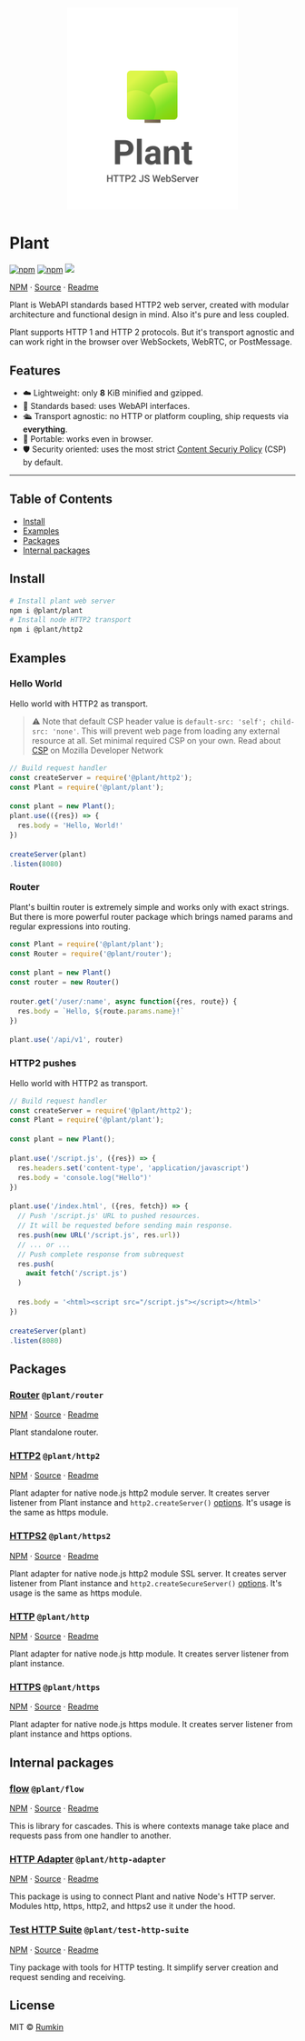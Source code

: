 <p align="center">
  <img alt="Plant logo" src="packages/plant/assets/cover.png" width="300"/>
</p>

# Plant

[![npm](https://img.shields.io/npm/v/@plant/plant.svg?style=flat-square)](https://npmjs.com/package/@plant/plant)
[![npm](https://img.shields.io/npm/dw/@plant/plant.svg?style=flat-square)](https://npmjs.com/package/@plant/plant)
![](https://img.shields.io/badge/size-8KiB-blue.svg?style=flat-square)

[NPM](https://npmjs.com/package/@plant/plant) ·
[Source](packages/plant) · [Readme](packages/plant/readme.md)

Plant is WebAPI standards based HTTP2 web server, created with
modular architecture and functional design in mind. Also it's pure and less coupled.

Plant supports HTTP 1 and HTTP 2 protocols. But it's transport agnostic and can work right
in the browser over WebSockets, WebRTC, or PostMessage.

## Features

- ☁️ Lightweight: only **8** KiB minified and gzipped.
- 📐 Standards based: uses WebAPI interfaces.
- 🛳 Transport agnostic: no HTTP or platform coupling, ship requests via __everything__.
- 🧳 Portable: works even in browser.
- 🛡 Security oriented: uses the most strict [Content Securiy Policy](https://developer.mozilla.org/en-US/docs/Web/HTTP/CSP) (CSP) by default.

---

## Table of Contents

* [Install](#install)
* [Examples](#exmaples)
* [Packages](#packages)
* [Internal packages](#internal-packages)

## Install

```bash
# Install plant web server
npm i @plant/plant
# Install node HTTP2 transport
npm i @plant/http2
```

## Examples

### Hello World

Hello world with HTTP2 as transport.

> ⚠️ Note that default CSP header value is `default-src: 'self'; child-src: 'none'`.
> This will prevent  web page from loading any external resource at all.
> Set minimal required CSP on your own. Read about [CSP](https://developer.mozilla.org/en-US/docs/Web/HTTP/CSP) on Mozilla Developer Network
>
```javascript
// Build request handler
const createServer = require('@plant/http2');
const Plant = require('@plant/plant');

const plant = new Plant();
plant.use(({res}) => {
  res.body = 'Hello, World!'
})

createServer(plant)
.listen(8080)
```

### Router

Plant's builtin router is extremely simple and works only with
exact strings. But there is more powerful router package which brings named params and regular expressions into routing.

```javascript
const Plant = require('@plant/plant');
const Router = require('@plant/router');

const plant = new Plant()
const router = new Router()

router.get('/user/:name', async function({res, route}) {
  res.body = `Hello, ${route.params.name}!`
})

plant.use('/api/v1', router)
```

### HTTP2 pushes

Hello world with HTTP2 as transport.

```javascript
// Build request handler
const createServer = require('@plant/http2');
const Plant = require('@plant/plant');

const plant = new Plant();

plant.use('/script.js', ({res}) => {
  res.headers.set('content-type', 'application/javascript')
  res.body = 'console.log("Hello")'
})

plant.use('/index.html', ({res, fetch}) => {
  // Push '/script.js' URL to pushed resources.
  // It will be requested before sending main response.
  res.push(new URL('/script.js', res.url))
  // ... or ...
  // Push complete response from subrequest
  res.push(
    await fetch('/script.js')
  )

  res.body = '<html><script src="/script.js"></script></html>'
})

createServer(plant)
.listen(8080)
```


## Packages

### [Router](packages/router) `@plant/router`

[NPM](https://npmjs.com/package/@plant/router) ·
[Source](packages/router) · [Readme](packages/router/readme.md)

Plant standalone router.


### [HTTP2](packages/http2) `@plant/http2`

[NPM](https://npmjs.com/package/@plant/http2) ·
[Source](packages/http2) · [Readme](packages/http2/readme.md)

Plant adapter for native node.js http2 module server. It creates server
listener from Plant instance and `http2.createServer()` [options](https://nodejs.org/dist/latest-v11.x/docs/api/http2.html#http2_http2_createserver_options_onrequesthandler). It's
usage is the same as https module.

### [HTTPS2](packages/https2) `@plant/https2`

[NPM](https://npmjs.com/package/@plant/https2) ·
[Source](packages/https2) · [Readme](packages/https2/readme.md)

Plant adapter for native node.js http2 module SSL server. It creates server
listener from Plant instance and `http2.createSecureServer()` [options](https://nodejs.org/dist/latest-v11.x/docs/api/http2.html#http2_http2_createsecureserver_options_onrequesthandler). It's
usage is the same as https module.

### [HTTP](packages/http) `@plant/http`

[NPM](https://npmjs.com/package/@plant/http) ·
[Source](packages/http) · [Readme](packages/http/readme.md)

Plant adapter for native node.js http module. It creates server listener from plant instance.

### [HTTPS](packages/https) `@plant/https`

[NPM](https://npmjs.com/package/@plant/https) ·
[Source](packages/https) · [Readme](packages/https/readme.md)

Plant adapter for native node.js https module. It creates server listener from plant instance and https options.

## Internal packages

### [flow](packages/flow) `@plant/flow`

[NPM](https://npmjs.com/package/@plant/flow) ·
[Source](packages/flow) · [Readme](packages/flow/readme.md)

This is library for cascades. This is where contexts manage take place and requests pass from one handler to another.

### [HTTP Adapter](packages/http-adapter) `@plant/http-adapter`

[NPM](https://npmjs.com/package/@plant/http-adapter) ·
[Source](packages/http-adapter) · [Readme](packages/http-adapter/readme.md)

This package is using to connect Plant and native Node's HTTP server. Modules http, https, http2, and https2 use it under the hood.

### [Test HTTP Suite](packages/test-http-suite) `@plant/test-http-suite`

[NPM](https://npmjs.com/package/@plant/test-http-suite) ·
[Source](packages/test-http-suite) · [Readme](packages/test-http-suite/readme.md)

Tiny package with tools for HTTP testing. It simplify server creation and request sending and receiving.

## License

MIT &copy; [Rumkin](https://rumk.in)
